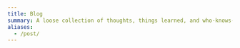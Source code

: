 ```yaml
---
title: Blog
summary: A loose collection of thoughts, things learned, and who-knows-whats.
aliases:
  - /post/
---
```

